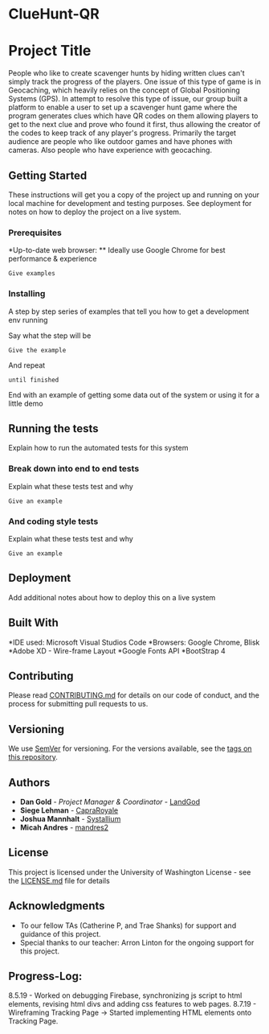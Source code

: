 # ClueHunt-QR

# Project Title
People who like to create scavenger hunts by hiding written clues can't simply track the progress of the players. One issue of this type of game is in Geocaching, which heavily relies on the concept of Global Positioning Systems (GPS). In attempt to resolve this type of issue, our group built a platform to enable a user to set up a scavenger hunt game where the program generates clues which have QR codes on them allowing players to get to the next clue and prove who found it first, thus allowing the creator of the codes to keep track of any player's progress. Primarily the
target audience are people who like outdoor games and have phones with cameras. Also people who have experience with geocaching.


## Getting Started

These instructions will get you a copy of the project up and running on your local machine for development and testing purposes. See deployment for notes on how to deploy the project on a live system.

### Prerequisites

*Up-to-date web browser:
** Ideally use Google Chrome for best performance & experience

```
Give examples
```

### Installing

A step by step series of examples that tell you how to get a development env running

Say what the step will be

```
Give the example
```

And repeat

```
until finished
```

End with an example of getting some data out of the system or using it for a little demo

## Running the tests

Explain how to run the automated tests for this system

### Break down into end to end tests

Explain what these tests test and why

```
Give an example
```

### And coding style tests

Explain what these tests test and why

```
Give an example
```

## Deployment

Add additional notes about how to deploy this on a live system

## Built With
*IDE used: Microsoft Visual Studios Code
*Browsers: Google Chrome, Blisk
*Adobe XD - Wire-frame Layout
*Google Fonts API
*BootStrap 4


## Contributing

Please read [CONTRIBUTING.md](https://gist.github.com/PurpleBooth/b24679402957c63ec426) for details on our code of conduct, and the process for submitting pull requests to us.

## Versioning

We use [SemVer](http://semver.org/) for versioning. For the versions available, see the [tags on this repository](https://github.com/your/project/tags).

## Authors

* **Dan Gold** - *Project Manager & Coordinator* - [LandGod](https://github.com/LandGod)
* **Siege Lehman** - [CapraRoyale](https://github.com/CapraRoyale)
* **Joshua Mannhalt**  - [Systallium](https://github.com/Systallium)
* **Micah Andres** - [mandres2](https://github.com/mandres2)


## License

This project is licensed under the University of Washington License - see the [LICENSE.md](LICENSE.md) file for details

## Acknowledgments

* To our fellow TAs (Catherine P, and Trae Shanks) for support and guidance of this project.
* Special thanks to our teacher: Arron Linton for the ongoing support for this project.


## Progress-Log:
8.5.19 - Worked on debugging Firebase, synchronizing js script to html elements, revising html divs and adding css features to web pages.
8.7.19 - Wireframing Tracking Page -> Started implementing HTML elements onto Tracking Page.
